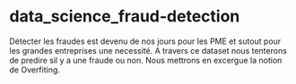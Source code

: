 # data_science_fraud-detection
Détecter les fraudes est devenu de nos jours pour les  PME et sutout pour les grandes entreprises une necessité.
A travers ce dataset nous tenterons de predire sil y a une fraude ou non.
Nous mettrons en excergue la notion de Overfiting.

